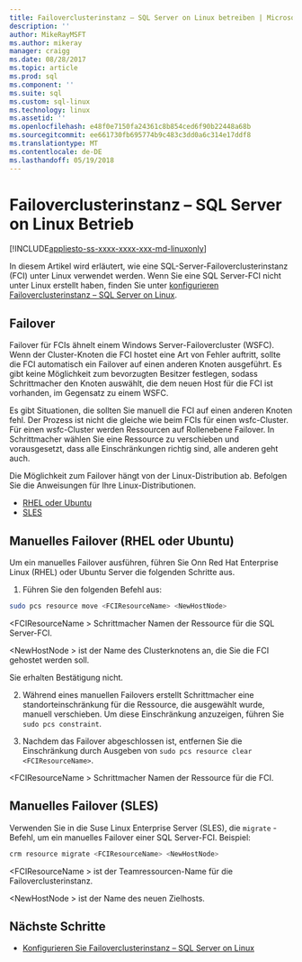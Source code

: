 ```yaml
---
title: Failoverclusterinstanz – SQL Server on Linux betreiben | Microsoft Docs
description: ''
author: MikeRayMSFT
ms.author: mikeray
manager: craigg
ms.date: 08/28/2017
ms.topic: article
ms.prod: sql
ms.component: ''
ms.suite: sql
ms.custom: sql-linux
ms.technology: linux
ms.assetid: ''
ms.openlocfilehash: e48f0e7150fa24361c8b854ced6f90b22448a68b
ms.sourcegitcommit: ee661730fb695774b9c483c3dd0a6c314e17ddf8
ms.translationtype: MT
ms.contentlocale: de-DE
ms.lasthandoff: 05/19/2018
---
```

# <a name="operate-failover-cluster-instance---sql-server-on-linux"></a>Failoverclusterinstanz – SQL Server on Linux Betrieb

[!INCLUDE[appliesto-ss-xxxx-xxxx-xxx-md-linuxonly](../includes/appliesto-ss-xxxx-xxxx-xxx-md-linuxonly.md)]

In diesem Artikel wird erläutert, wie eine SQL-Server-Failoverclusterinstanz (FCI) unter Linux verwendet werden. Wenn Sie eine SQL Server-FCI nicht unter Linux erstellt haben, finden Sie unter [konfigurieren Failoverclusterinstanz – SQL Server on Linux](sql-server-linux-shared-disk-cluster-configure.md). 

## <a name="failover"></a>Failover

Failover für FCIs ähnelt einem Windows Server-Failovercluster (WSFC). Wenn der Cluster-Knoten die FCI hostet eine Art von Fehler auftritt, sollte die FCI automatisch ein Failover auf einen anderen Knoten ausgeführt. Es gibt keine Möglichkeit zum bevorzugten Besitzer festlegen, sodass Schrittmacher den Knoten auswählt, die dem neuen Host für die FCI ist vorhanden, im Gegensatz zu einem WSFC.

Es gibt Situationen, die sollten Sie manuell die FCI auf einen anderen Knoten fehl. Der Prozess ist nicht die gleiche wie beim FCIs für einen wsfc-Cluster. Für einen wsfc-Cluster werden Ressourcen auf Rollenebene Failover. In Schrittmacher wählen Sie eine Ressource zu verschieben und vorausgesetzt, dass alle Einschränkungen richtig sind, alle anderen geht auch. 

Die Möglichkeit zum Failover hängt von der Linux-Distribution ab. Befolgen Sie die Anweisungen für Ihre Linux-Distributionen.

- [RHEL oder Ubuntu](#rhelFailover)
- [SLES](#slesFailover)

## <a name = "#rhelFailover"></a> Manuelles Failover (RHEL oder Ubuntu)

Um ein manuelles Failover ausführen, führen Sie Onn Red Hat Enterprise Linux (RHEL) oder Ubuntu Server die folgenden Schritte aus.
1.  Führen Sie den folgenden Befehl aus: 

   ```bash
   sudo pcs resource move <FCIResourceName> <NewHostNode> 
   ```

   \<FCIResourceName > Schrittmacher Namen der Ressource für die SQL Server-FCI.

   \<NewHostNode > ist der Name des Clusterknotens an, die Sie die FCI gehostet werden soll. 

   Sie erhalten Bestätigung nicht.

2.  Während eines manuellen Failovers erstellt Schrittmacher eine standorteinschränkung für die Ressource, die ausgewählt wurde, manuell verschieben. Um diese Einschränkung anzuzeigen, führen Sie `sudo pcs constraint`.

3.  Nachdem das Failover abgeschlossen ist, entfernen Sie die Einschränkung durch Ausgeben von `sudo pcs resource clear <FCIResourceName>`. 

\<FCIResourceName > Schrittmacher Namen der Ressource für die FCI. 

## <a name = "#slesFailover"></a> Manuelles Failover (SLES)


Verwenden Sie in die Suse Linux Enterprise Server (SLES), die `migrate` -Befehl, um ein manuelles Failover einer SQL Server-FCI. Beispiel:

```bash
crm resource migrate <FCIResourceName> <NewHostNode>
```

\<FCIResourceName > ist der Teamressourcen-Name für die Failoverclusterinstanz. 

\<NewHostNode > ist der Name des neuen Zielhosts. 


<!---
|Distribution |Topic 
|----- |-----
|**Red Hat Enterprise Linux with HA add-on** |[Configure](sql-server-linux-shared-disk-cluster-red-hat-7-configure.md)<br/>[Operate](sql-server-linux-shared-disk-cluster-red-hat-7-operate.md)
|**SUSE Linux Enterprise Server with HA add-on** |[Configure](sql-server-linux-shared-disk-cluster-sles-configure.md)
--->

## <a name="next-steps"></a>Nächste Schritte

- [Konfigurieren Sie Failoverclusterinstanz – SQL Server on Linux](sql-server-linux-shared-disk-cluster-configure.md)

<!--Image references-->
